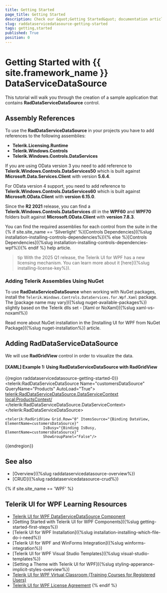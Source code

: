 ```yaml
---
title: Getting Started
page_title: Getting Started
description: Check our &quot;Getting Started&quot; documentation article for the RadDataServiceDataSource {{ site.framework_name }} control.
slug: raddataservicedatasource-getting-started
tags: getting,started
published: True
position: 0
---
```


# Getting Started with {{ site.framework_name }} DataServiceDataSource

This tutorial will walk you through the creation of a sample application that contains __RadDataServiceDataSource__  control. 

## Assembly References

To use the __RadDataServiceDataSource__ in your projects you have to add references to the following assemblies:

* __Telerik.Licensing.Runtime__
* __Telerik.Windows.Controls__
* __Telerik.Windows.Controls.DataServices__

If you are using OData version 3 you need to add reference to  __Telerik.Windows.Controls.DataServices50__ which is built against __Microsoft.Data.Services.Client__ with version __5.6.4__.

For OData version 4 support, you need to add reference to __Telerik.Windows.Controls.DataServices60__ which is built against __Microsoft.OData.Client__ with __version 6.15.0__.

Since the __R2 2021__ release, you can find a __Telerik.Windows.Controls.DataServices__ dll in the __WPF60__ and __WPF70__ folders built against __Microsoft.OData.Client__ with __version 7.8.3__.

You can find the required assemblies for each control from the suite in the {% if site.site_name == 'Silverlight' %}[Controls Dependencies]({%slug installation-installing-controls-dependencies%}){% else %}[Controls Dependencies]({%slug installation-installing-controls-dependencies-wpf%}){% endif %} help article.

>tip With the 2025 Q1 release, the Telerik UI for WPF has a new licensing mechanism. You can learn more about it [here]({%slug installing-license-key%}).

### Adding Telerik Assemblies Using NuGet

To use __RadDataServiceDataSource__ when working with NuGet packages, install the `Telerik.Windows.Controls.DataServices.for.Wpf.Xaml` package. The [package name may vary]({%slug nuget-available-packages%}) slightly based on the Telerik dlls set - [Xaml or NoXaml]({%slug xaml-vs-noxaml%})

Read more about NuGet installation in the [Installing UI for WPF from NuGet Package]({%slug nuget-installation%}) article.

## Adding RadDataServiceDataSource 

We will use __RadGridView__ control in order to visualize the data.

#### __[XAML] Example 1: Using RadDataServiceDataSource with RadGridView__
{{region raddataservicedatasource-getting-started-0}}
	<telerik:RadDataServiceDataSource Name="customersDataSource" QueryName="Products" AutoLoad="True">
		<telerik:RadDataServiceDataSource.DataServiceContext>
			<local:ProductsContext/>
		</telerik:RadDataServiceDataSource.DataServiceContext>
	</telerik:RadDataServiceDataSource>

	<telerik:RadGridView Grid.Row="0" ItemsSource="{Binding DataView, ElementName=customersDataSource}"
                     IsBusy="{Binding IsBusy, ElementName=customersDataSource}" 
                     ShowGroupPanel="False"/>
{{endregion}}

## See also
- [Overview]({%slug raddataservicedatasource-overview%})
- [CRUD]({%slug raddataservicedatasource-crud%})

{% if site.site_name == 'WPF' %}
## Telerik UI for WPF Learning Resources

* [Telerik UI for WPF DataServiceDataSource Component](https://www.telerik.com/products/wpf/dataservicedatasource.aspx)
* [Getting Started with Telerik UI for WPF Components]({%slug getting-started-first-steps%})
* [Telerik UI for WPF Installation]({%slug installation-installing-which-file-do-i-need%})
* [Telerik UI for WPF and WinForms Integration]({%slug winforms-integration%})
* [Telerik UI for WPF Visual Studio Templates]({%slug visual-studio-templates%})
* [Setting a Theme with Telerik UI for WPF]({%slug styling-apperance-implicit-styles-overview%})
* [Telerik UI for WPF Virtual Classroom (Training Courses for Registered Users)](https://learn.telerik.com/learn/course/external/view/elearning/16/telerik-ui-for-wpf) 
* [Telerik UI for WPF License Agreement](https://www.telerik.com/purchase/license-agreement/wpf-dlw-s)
{% endif %}

